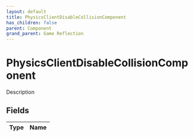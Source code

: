 ```yaml
---
layout: default
title: PhysicsClientDisableCollisionComponent
has_children: false
parent: Component
grand_parent: Game Reflection
---
```

# PhysicsClientDisableCollisionComponent
Description 

## Fields

| Type | Name |
|:----------|:--------------|

